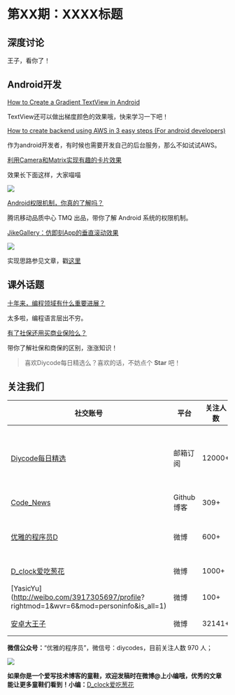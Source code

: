 # 第XX期：XXXX标题

## 深度讨论

[]()

王子，看你了！

## Android开发

[How to Create a Gradient TextView in Android](https://blog.upcurvelabs.com/how-to-create-a-gradient-textview-in-android-c21331da86ab#.ygb3dp6wt)

TextView还可以做出梯度颜色的效果哦，快来学习一下吧！

[How to create backend using AWS in 3 easy steps (For android developers)](https://medium.com/@jitesh.lalwani/how-to-create-backend-using-aws-in-3-easy-steps-for-android-developers-24c32ed20717#.j13pb3lwu)

作为android开发者，有时候也需要开发自己的后台服务，那么不如试试AWS。

[利用Camera和Matrix实现有趣的卡片效果](http://www.jianshu.com/p/8b3639e2aaa5)

效果长下面这样，大家喵喵

![](http://upload-images.jianshu.io/upload_images/2157910-ee03919445444da5.gif?imageMogr2/auto-orient/strip)

[Android权限机制，你真的了解吗？](http://mp.weixin.qq.com/s?__biz=MzIxNzEyMzIzOA==&mid=2652313851&idx=1&sn=a15519b65e7bedefbb566fe6d01935cb&scene=4#wechat_redirect)

腾讯移动品质中心 TMQ 出品，带你了解 Android 系统的权限机制。

[JikeGallery：仿即刻App的垂直滚动效果](https://github.com/JeasonWong/JikeGallery)

![](https://camo.githubusercontent.com/1706924e07392c8d2c326ff1eb479cd5311bd238/687474703a2f2f69342e7069696d672e636f6d2f313037302f613433343434313832663637376231642e676966)

实现思路参见文章，戳[这里](http://www.wangyuwei.me/2016/08/07/%E6%89%8B%E6%91%B8%E6%89%8B%E6%95%99%E4%BD%A0%E5%86%99%E7%82%AB%E9%85%B7%E6%8E%A7%E4%BB%B6/)

## 课外话题

[十年来，编程领域有什么重要进展？](https://www.zhihu.com/question/36615008)

太多啦，编程语言层出不穷。

[有了社保还用买商业保险么？](https://www.zhihu.com/question/21545340)

带你了解社保和商保的区别，涨涨知识！

> 喜欢Diycode每日精选么？喜欢的话，不妨点个 **Star** 吧！

## 关注我们

| 社交账号  |  平台  | 关注人数 | 说明 |
| -------- | -------- | -------- | -------- |
| [Diycode每日精选](http://list.qq.com/cgi-bin/qf_invite?id=d469993d2c888e971c0fbb2309c4d84256968386b126b967)|   邮箱订阅  | 12000+ | 每日分享一次Android、iOS、Swfit技术干货  |
| [Code_News](https://github.com/DiyCodes/code_news) |    Github博客  |309+ | 每日邮件推送列表  |
| [优雅的程序员D](http://weibo.com/u/5891258264) |   微博  | 600+ | 官方微博，每日分享开源信息  |
| [D_clock爱吃葱花](http://weibo.com/u/2480694892)  |   微博  | 1000+ | 日报发起人  |
|[YasicYu](http://weibo.com/3917305697/profile? rightmod=1&wvr=6&mod=personinfo&is_all=1)  |   微博  | 100+ | 日报发起人  |
|[安卓大王子](http://weibo.com/apkbus/)   |   微博  | 32141+ | 日报发起人  |



**微信公众号：**“优雅的程序员”，微信号：diycodes，目前关注人数 970 人；

![](http://upload-images.jianshu.io/upload_images/1846413-b42abfa70f909099.jpg?imageMogr2/auto-orient/strip%7CimageView2/2/w/1240)

**如果你是一个爱写技术博客的童鞋，欢迎发稿时在微博@上小编哦，优秀的文章能让更多童鞋们看到！小编：**[D_clock爱吃葱花](http://weibo.com/2480694892/profile?rightmod=1&wvr=6&mod=personinfo&is_all=1)
